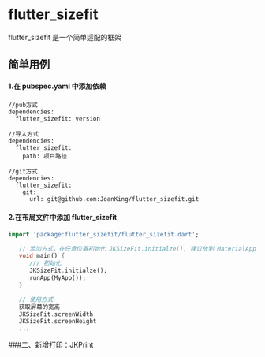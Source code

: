 # flutter_sizefit

flutter_sizefit 是一个简单适配的框架

## 简单用例
#### 1.在 pubspec.yaml 中添加依赖
```
//pub方式
dependencies:
  flutter_sizefit: version

//导入方式
dependencies:
  flutter_sizefit:
    path: 项目路径

//git方式
dependencies:
  flutter_sizefit:
    git:
      url: git@github.com:JoanKing/flutter_sizefit.git
```

#### 2.在布局文件中添加 flutter_sizefit
```dart
import 'package:flutter_sizefit/flutter_sizefit.dart';

   // 添加方式，在任意位置初始化 JKSizeFit.initialze(), 建议放到 MaterialApp之前的build方法
   void main() {
      /// 初始化
      JKSizeFit.initialze();
      runApp(MyApp());
   }

   // 使用方式
   获取屏幕的宽高
   JKSizeFit.screenWidth
   JKSizeFit.screenHeight
   ...
```

###二、新增打印：JKPrint
